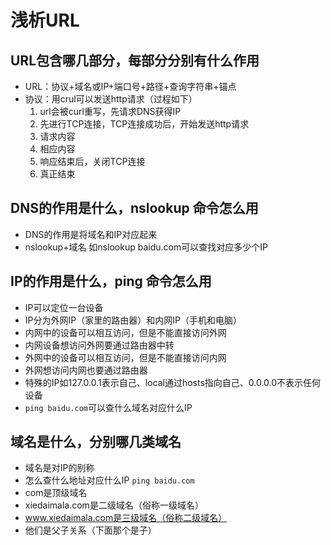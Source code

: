 # 浅析URL
## URL包含哪几部分，每部分分别有什么作用
* URL：协议+域名或IP+端口号+路径+查询字符串+锚点
* 协议：用crul可以发送http请求（过程如下）
  1. url会被curl重写，先请求DNS获得IP
  2. 先进行TCP连接，TCP连接成功后，开始发送http请求
  3. 请求内容
  4. 相应内容
  5. 响应结束后，关闭TCP连接
  6. 真正结束
## DNS的作用是什么，nslookup 命令怎么用
* DNS的作用是将域名和IP对应起来
* nslookup+域名 如nslookup baidu.com可以查找对应多少个IP
## IP的作用是什么，ping 命令怎么用
* IP可以定位一台设备
* IP分为外网IP（家里的路由器）和内网IP（手机和电脑）
* 内网中的设备可以相互访问，但是不能直接访问外网
* 内网设备想访问外网要通过路由器中转
* 外网中的设备可以相互访问，但是不能直接访问内网
* 外网想访问内网也要通过路由器
* 特殊的IP如127.0.0.1表示自己、local通过hosts指向自己、0.0.0.0不表示任何设备
* ``ping baidu.com``可以查什么域名对应什么IP
## 域名是什么，分别哪几类域名
* 域名是对IP的别称
* 怎么查什么地址对应什么IP
  ``ping baidu.com``
*  com是顶级域名
*  xiedaimala.com是二级域名（俗称一级域名）
*  www.xiedaimala.com是三级域名（俗称二级域名）
*  他们是父子关系（下面那个是子）